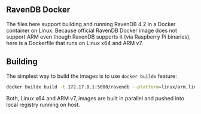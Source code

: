 ## RavenDB Docker

The files here support building and running RavenDB 4.2 in a Docker container on Linux. Because official RavenDB Docker 
image does not support ARM even though RavenDB supports it (via Raspberry Pi binaries), here is a Dockerfile that runs
on Linux x64 and ARM v7.


## Building

The simplest way to build the images is to use `docker buildx` feature:

```bash
docker buildx build -t 172.17.0.1:5000/ravendb --platform=linux/arm,linux/amd64 . --push
```

Both, Linux x64 and ARM v7, images are built in parallel and pushed into local registry running on host.
